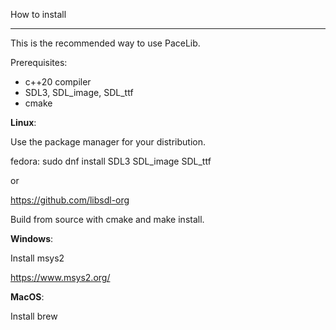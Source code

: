 How to install

***

This is the recommended way to use PaceLib.

Prerequisites:
- c++20 compiler
- SDL3, SDL_image, SDL_ttf 
- cmake

**Linux**:

Use the package manager for your distribution.

fedora:
sudo dnf install SDL3 SDL_image SDL_ttf

or

https://github.com/libsdl-org

Build from source with cmake and make install.

**Windows**:

Install msys2

https://www.msys2.org/

**MacOS**:

Install brew
